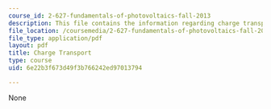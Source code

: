 ```yaml
---
course_id: 2-627-fundamentals-of-photovoltaics-fall-2013
description: This file contains the information regarding charge transport.
file_location: /coursemedia/2-627-fundamentals-of-photovoltaics-fall-2013/6e22b3f673d49f3b766242ed97013794_MIT2_627F13_lec04.pdf
file_type: application/pdf
layout: pdf
title: Charge Transport
type: course
uid: 6e22b3f673d49f3b766242ed97013794

---
```

None